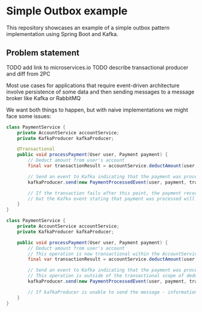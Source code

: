 # Simple Outbox example
This repository showcases an example of a simple outbox pattern implementation using Spring Boot and Kafka.

## Problem statement

TODO add link to microservices.io
TODO describe transactional producer and diff from 2PC

Most use cases for applications that require event-driven architecture involve persistence of some data and then sending messages to a message broker like Kafka or RabbitMQ

We want both things to happen, but with naive implementations we might face some issues:
```java
class PaymentService {
    private AccountService accountService;
    private KafkaProducer kafkaProducer;

    @Transactional
    public void processPayment(User user, Payment payment) {
        // Deduct amount from user's account
        final var transactionResult = accountService.deductAmount(user, payment.getAmount());

        // Send an event to Kafka indicating that the payment was processed
        kafkaProducer.send(new PaymentProcessedEvent(user, payment, transactionResult));

        // If the transaction fails after this point, the payment record in the database will roll back,
        // but the Kafka event stating that payment was processed will still be sent out.
    }
}
```

```java
class PaymentService {
    private AccountService accountService;
    private KafkaProducer kafkaProducer;

    public void processPayment(User user, Payment payment) {
        // Deduct amount from user's account
        // This operation is now transactional within the AccountService
        final var transactionResult = accountService.deductAmount(user, payment.getAmount());

        // Send an event to Kafka indicating that the payment was processed
        // This operation is outside of the transactional scope of deductAmount
        kafkaProducer.send(new PaymentProcessedEvent(user, payment, transactionResult));

        // If kafkaProducer is unable to send the message - information about the payment is lost
    }
}
```
